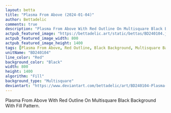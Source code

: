 ```yaml
---
layout: betta
title: "Plasma From Above (2024-01-04)"
author: Bettadelic
comments: true
description: "Plasma From Above With Red Outline On Multisquare Black Background With Fill Pattern."
actpub_featured_image: "https://bettadelic.art/static/bettas/BD240104.jpg"
actpub_featured_image_width: 800
actpub_featured_image_height: 1400
tags: [Plasma From Above, Red Outline, Black Background, Multisquare Background Pattern, Fill Pattern, January 2024]
unitName: "BD240104"
line_color: "Red"
background_color: "Black"
width: 800
height: 1400
algorithm: "Fill"
background_type: "Multisquare"
deviantart: "https://www.deviantart.com/bettadelic/art/BD240104-Plasma-From-Above-2024-01-04-1008151250"
---
```


Plasma From Above With Red Outline On Multisquare Black Background With Fill Pattern.

